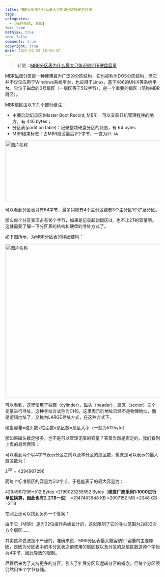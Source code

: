 ```yaml
---
title: MBR分区表为什么最大只能识别2TB硬盘容量
tags:
categories:
  - [操作系统, 基础]
toc: true
mathjax: true
top: false
comments: true
copyright: true
date: 2022-07-25 10:50:37
---
```


> 转载：[MBR分区表为什么最大只能识别2TB硬盘容量](https://www.cnblogs.com/harrymore/p/13782261.html)

MBR磁盘分区是一种使用最为广泛的分区结构，它也被称为DOS分区结构，但它并不仅仅应用于Windows系统平台，也应用于Linux，基于X86的UNIX等系统平台。它位于磁盘的0号扇区（一扇区等于512字节），是一个重要的扇区（简称MBR扇区）。

MBR扇区由以下几个部分组成：

- 主要启动记录区(Master Boot Record, MBR)：可以安装开机管理程序的地方，有 446 bytes；
- 分区表(partition table)：记录整颗硬盘分区的状态，有 64 bytes
- MBR结束标志：占MBR扇区最后2个字节，一直为`55 AA`

<img src="https://s2.loli.net/2022/07/25/EKj3h5ZiObAMRkV.png" width = "700" height = "200" alt="图片名称" align=center id=213 />

可以看到分区表只有64字节，最多只能有4个主分区或者3个主分区1个扩展分区。

那么每个分区表项占有16个字节，如果是记录起始扇区id，也不止2T的容量啊。这就需要了解一下分区表的结构和硬盘的寻址方式了。

如下图所示，为MBR分区表的详细结构：

<img src="https://s2.loli.net/2022/07/25/dzhYBJjuk5AOC6R.gif" width = "700" height = "500" alt="图片名称" align=center id=214 />

可以看到，这里使用了柱面（cylinder），磁头（header），扇区（sector）三个变量进行寻址，这种寻址方式称为CHS，这里表示的地址已经不是物理地址，而是逻辑地址了，又称为LARGE寻址方式，在这种方式下，

硬盘容量=磁头数×柱面数×扇区数×扇区大小（一般为512byte）

那如果磁头数足够多，岂不是可以管理无限的容量？答案当然是否定的，我们看到上表的最后两项：

可以看到两个以4字节表示分区之前以及本分区的扇区数，也就是可以表示的最大扇区数为：

$2^{32}=4294967296$

而每个标准扇区的容量为512字节，于是能表示的最大容量为：

4294967296*512 Bytes
=2199023255552 Bytes（**硬盘厂商采用1:1000进行单位换算，因此也有2.2TB一说**）
=2147483648 KB
=2097152 MB
=2048 GB
=2TB

 

在网上还可以找到另外一个答案：

由于它（MBR）是为32位操作系统设计的，这就限制了它的寻址范围为2的32次方个扇区……

其实这种说法是不严谨的，准确来说，MBR分区表最大能容纳2T容量的主要原因，是因为分区表中的本分区表之前使用的扇区数以及分区的总扇区数这两个字段为4字节，因此导致的限制。

尽管后来为了支持更多的分区，引入了扩展分区及逻辑分区的概念。但每个分区项仍然用16个字节存储。



